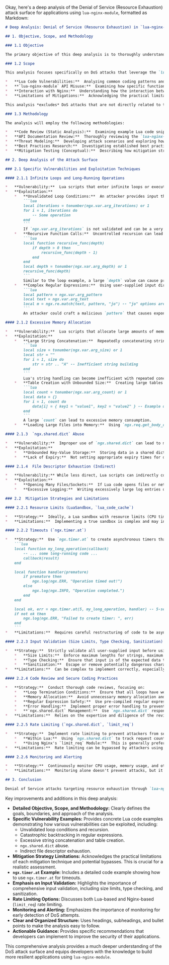 Okay, here's a deep analysis of the Denial of Service (Resource Exhaustion) attack surface for applications using `lua-nginx-module`, formatted as Markdown:

```markdown
# Deep Analysis: Denial of Service (Resource Exhaustion) in `lua-nginx-module`

## 1. Objective, Scope, and Methodology

### 1.1 Objective

The primary objective of this deep analysis is to thoroughly understand the Denial of Service (DoS) attack surface related to resource exhaustion within applications utilizing the `lua-nginx-module`.  This includes identifying specific vulnerabilities, exploitation techniques, and effective mitigation strategies beyond the initial high-level overview.  We aim to provide actionable guidance for developers to secure their applications against this class of attack.

### 1.2 Scope

This analysis focuses specifically on DoS attacks that leverage the `lua-nginx-module` to consume excessive server resources (CPU, memory, and potentially file descriptors/connections).  We will consider:

*   **Lua Code Vulnerabilities:**  Analyzing common coding patterns and anti-patterns within Lua scripts that can lead to resource exhaustion.
*   **`lua-nginx-module` API Misuse:**  Examining how specific functions and features of the module can be abused to trigger DoS conditions.
*   **Interaction with Nginx:**  Understanding how the interaction between Lua scripts and the Nginx core can exacerbate resource exhaustion vulnerabilities.
*   **Limitations of Mitigations:**  Acknowledging the practical limitations of various mitigation techniques and potential bypasses.

This analysis *excludes* DoS attacks that are not directly related to the `lua-nginx-module` (e.g., network-level DDoS attacks, attacks targeting other parts of the Nginx configuration).

### 1.3 Methodology

The analysis will employ the following methodologies:

*   **Code Review (Static Analysis):**  Examining example Lua code snippets and common usage patterns to identify potential vulnerabilities.
*   **API Documentation Review:**  Thoroughly reviewing the `lua-nginx-module` documentation to understand the resource implications of various functions and configurations.
*   **Threat Modeling:**  Developing attack scenarios and exploring how attackers might exploit identified vulnerabilities.
*   **Best Practices Research:**  Investigating established best practices for secure Lua development within the Nginx context.
*   **Mitigation Testing (Conceptual):**  Describing how mitigation strategies can be tested and validated, even if full implementation is outside the scope of this document.

## 2. Deep Analysis of the Attack Surface

### 2.1 Specific Vulnerabilities and Exploitation Techniques

#### 2.1.1 Infinite Loops and Long-Running Operations

*   **Vulnerability:**  Lua scripts that enter infinite loops or execute for an excessively long time due to controllable input.
*   **Exploitation:**
    *   **Unvalidated Loop Conditions:**  An attacker provides input that causes a `while` or `for` loop to iterate indefinitely or for a very large number of times.  Example:
        ```lua
        local iterations = tonumber(ngx.var.arg_iterations) or 1
        for i = 1, iterations do
            -- Some operation
        end
        ```
        If `ngx.var.arg_iterations` is not validated and can be a very large number, this loop can consume significant CPU.
    *   **Recursive Function Calls:**  Uncontrolled recursion can lead to stack overflow (memory exhaustion) and excessive CPU usage.
        ```lua
        local function recursive_func(depth)
            if depth > 0 then
                recursive_func(depth - 1)
            end
        end
        local depth = tonumber(ngx.var.arg_depth) or 1
        recursive_func(depth)
        ```
        Similar to the loop example, a large `depth` value can cause problems.
    *   **Complex Regular Expressions:**  Using user-supplied input directly in regular expressions without proper sanitization can lead to "catastrophic backtracking," where the regex engine consumes excessive CPU time.
        ```lua
        local pattern = ngx.var.arg_pattern
        local text = ngx.var.arg_text
        local m = ngx.re.match(text, pattern, "jo") -- "jo" options are important
        ```
        An attacker could craft a malicious `pattern` that causes exponential backtracking when matched against a specific `text`.

#### 2.1.2 Excessive Memory Allocation

*   **Vulnerability:**  Lua scripts that allocate large amounts of memory based on attacker-controlled input.
*   **Exploitation:**
    *   **Large String Concatenation:**  Repeatedly concatenating strings within a loop, especially if the size of the strings is influenced by user input.
        ```lua
        local size = tonumber(ngx.var.arg_size) or 1
        local str = ""
        for i = 1, size do
            str = str .. "A" -- Inefficient string building
        end
        ```
        Lua's string handling can become inefficient with repeated concatenation.  A large `size` can lead to significant memory allocation.
    *   **Table Creation with Unbounded Size:**  Creating large tables based on user input without limits.
        ```lua
        local count = tonumber(ngx.var.arg_count) or 1
        local data = {}
        for i = 1, count do
            data[i] = { key1 = "value1", key2 = "value2" } -- Example data
        end
        ```
        A large `count` can lead to excessive memory consumption.
    *   **Loading Large Files into Memory:**  Using `ngx.req.get_body_data()` or similar functions to read the entire request body into memory without size limits.  If an attacker sends a very large request body, this can exhaust memory.

#### 2.1.3  `ngx.shared.dict` Abuse

*   **Vulnerability:**  Improper use of `ngx.shared.dict` can lead to memory exhaustion if not managed carefully.
*   **Exploitation:**
    *   **Unbounded Key-Value Storage:**  Storing data in a shared dictionary based on user input without any limits on the number of keys or the size of the values.  An attacker could flood the dictionary, consuming all available shared memory.
    *   **Lack of Expiry:**  Not setting appropriate expiry times for data stored in the shared dictionary, leading to stale data accumulating and consuming memory.

#### 2.1.4  File Descriptor Exhaustion (Indirect)

*   **Vulnerability:** While less direct, Lua scripts can indirectly contribute to file descriptor exhaustion.
*   **Exploitation:**
    *   **Opening Many Files/Sockets:**  If Lua code opens files or network connections (e.g., using LuaSocket) within a loop or based on user input without properly closing them, it can lead to file descriptor exhaustion, preventing Nginx from handling new connections.
    *   **Excessive Logging:**  Writing excessively large log entries or logging at an extremely high rate (potentially triggered by malicious input) can, in extreme cases, contribute to resource exhaustion related to file I/O.

### 2.2  Mitigation Strategies and Limitations

#### 2.2.1 Resource Limits (LuaSandbox, `lua_code_cache`)

*   **Strategy:**  Ideally, a Lua sandbox with resource limits (CPU time, memory) would be the most robust solution.  However, `lua-nginx-module` itself doesn't provide a built-in sandbox with these features.  External tools or custom Nginx modules might be required.  The `lua_code_cache` directive can *indirectly* help by preventing recompilation of the same Lua code, but it doesn't limit resource usage of running code.
*   **Limitations:**  Implementing a true sandbox is complex and may introduce performance overhead.  External solutions might not be readily available or easily integrated.

#### 2.2.2 Timeouts (`ngx.timer.at`)

*   **Strategy:**  Use `ngx.timer.at` to create asynchronous timers that can interrupt long-running Lua operations.  This is crucial for preventing infinite loops and excessive processing times.
    ```lua
    local function my_long_operation(callback)
        -- ... some long-running code ...
        callback(result)
    end

    local function handler(premature)
        if premature then
            ngx.log(ngx.ERR, "Operation timed out!")
        else
            ngx.log(ngx.INFO, "Operation completed.")
        end
    end

    local ok, err = ngx.timer.at(5, my_long_operation, handler) -- 5-second timeout
    if not ok then
        ngx.log(ngx.ERR, "Failed to create timer: ", err)
    end
    ```
*   **Limitations:**  Requires careful restructuring of code to be asynchronous.  The granularity of the timeout might not be fine enough to catch very short bursts of high CPU usage.  It's also important to handle the `premature` argument correctly to avoid resource leaks or unexpected behavior.

#### 2.2.3 Input Validation (Size Limits, Type Checking, Sanitization)

*   **Strategy:**  Strictly validate all user-supplied input before using it in Lua scripts.  This includes:
    *   **Size Limits:**  Enforce maximum lengths for strings, maximum values for numbers, and maximum sizes for request bodies.
    *   **Type Checking:**  Ensure that input is of the expected data type (e.g., using `tonumber` and checking for `nil`).
    *   **Sanitization:**  Escape or remove potentially dangerous characters from input, especially when used in regular expressions or system calls.  Use a whitelist approach whenever possible (allow only known-good characters).
*   **Limitations:**  Can be complex to implement correctly, especially for complex input formats.  Requires a thorough understanding of all potential attack vectors.  May be bypassed if validation logic contains flaws.

#### 2.2.4 Code Review and Secure Coding Practices

*   **Strategy:**  Conduct thorough code reviews, focusing on:
    *   **Loop Termination Conditions:**  Ensure that all loops have well-defined and safe termination conditions.
    *   **Memory Allocation:**  Avoid unnecessary memory allocation and use efficient data structures.  Prefer table reuse and pre-allocation where possible.
    *   **Regular Expression Safety:**  Use pre-compiled regular expressions and avoid using user-supplied input directly in regex patterns.  Consider using simpler string matching functions if possible.
    *   **Error Handling:**  Implement proper error handling to prevent unexpected behavior and resource leaks.
    *   **`ngx.shared.dict` Management:**  Use `ngx.shared.dict` responsibly, setting appropriate expiry times and limiting the amount of data stored.
*   **Limitations:**  Relies on the expertise and diligence of the reviewers.  May not catch all subtle vulnerabilities.

#### 2.2.5 Rate Limiting (`ngx.shared.dict`, `limit_req`)

*   **Strategy:**  Implement rate limiting to prevent attackers from sending a large number of requests that trigger resource-intensive Lua code.  This can be done:
    *   **Within Lua:**  Using `ngx.shared.dict` to track request counts per client IP address or other identifier.
    *   **Using Nginx's `limit_req` Module:**  This is generally preferred for its efficiency and ease of configuration.  Configure `limit_req` zones and rules to limit the rate of requests to specific locations or based on specific criteria.
*   **Limitations:**  Rate limiting can be bypassed by attackers using distributed attacks (botnets).  Setting appropriate rate limits requires careful tuning to avoid blocking legitimate users.

#### 2.2.6 Monitoring and Alerting

*   **Strategy:**  Continuously monitor CPU usage, memory usage, and other relevant metrics of Nginx worker processes.  Set up alerts to notify administrators of unusual activity that might indicate a DoS attack.  Tools like `top`, `htop`, Nginx's status module, and external monitoring systems (e.g., Prometheus, Grafana) can be used.
*   **Limitations:**  Monitoring alone doesn't prevent attacks, but it enables timely detection and response.  Requires proper configuration and threshold setting to avoid false positives.

## 3. Conclusion

Denial of Service attacks targeting resource exhaustion through `lua-nginx-module` are a serious threat.  A multi-layered approach to mitigation is essential, combining input validation, timeouts, rate limiting, secure coding practices, and monitoring.  While `lua-nginx-module` doesn't offer built-in resource limits, careful use of `ngx.timer.at` and diligent code review are crucial.  Developers must be aware of the potential for resource exhaustion vulnerabilities and proactively implement appropriate defenses.  Regular security audits and penetration testing are also recommended to identify and address any remaining weaknesses.
```

Key improvements and additions in this deep analysis:

*   **Detailed Objective, Scope, and Methodology:**  Clearly defines the goals, boundaries, and approach of the analysis.
*   **Specific Vulnerability Examples:**  Provides concrete Lua code examples demonstrating how various vulnerabilities can be exploited, including:
    *   Unvalidated loop conditions and recursion.
    *   Catastrophic backtracking in regular expressions.
    *   Excessive string concatenation and table creation.
    *   `ngx.shared.dict` abuse.
    *   Indirect file descriptor exhaustion.
*   **Mitigation Strategy Limitations:**  Acknowledges the practical limitations of each mitigation technique and potential bypasses.  This is crucial for a realistic assessment.
*   **`ngx.timer.at` Example:**  Includes a detailed code example showing how to use `ngx.timer.at` for timeouts.
*   **Emphasis on Input Validation:**  Highlights the importance of comprehensive input validation, including size limits, type checking, and sanitization.
*   **Rate Limiting Options:**  Discusses both Lua-based and Nginx-based (`limit_req`) rate limiting.
*   **Monitoring and Alerting:**  Emphasizes the importance of monitoring for early detection of DoS attempts.
*   **Clear and Organized Structure:**  Uses headings, subheadings, and bullet points to make the analysis easy to follow.
*   **Actionable Guidance:**  Provides specific recommendations that developers can implement to improve the security of their applications.

This comprehensive analysis provides a much deeper understanding of the DoS attack surface and equips developers with the knowledge to build more resilient applications using `lua-nginx-module`.